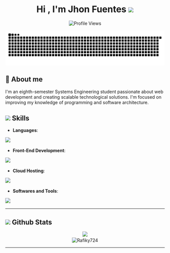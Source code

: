<h1 align="center"><b>Hi , I'm Jhon Fuentes </b><img src="https://media.giphy.com/media/hvRJCLFzcasrR4ia7z/giphy.gif" width="35"></h1>

<!-- Snake -->
<p align = "center">
	<img src = "https://komarev.com/ghpvc/?username=10kartik&style=plastic&color=blueviolet" alt = "Profile Views"/>
</p>
<p align = "center">
	<img src = "https://github.com/7oSkaaa/7oSkaaa/blob/output/github-contribution-grid-snake.svg?" alt = "Snake Game"/>
</p>
	
## :boy: **About me**

I'm an eighth-semester Systems Engineering student passionate about web development and creating scalable technological solutions. I'm focused on improving my knowledge of programming and software architecture.

## <img src="https://media2.giphy.com/media/QssGEmpkyEOhBCb7e1/giphy.gif?cid=ecf05e47a0n3gi1bfqntqmob8g9aid1oyj2wr3ds3mg700bl&rid=giphy.gif" width ="25"><b> Skills</b>

<p align="center">
  
  - **Languages**:
  <p align="left">
    <a href="https://skillicons.dev">
      <img src="https://skillicons.dev/icons?i=html,css,js,ts,py&perline=14" />
    </a>
  </p>
  
  - **Front-End Development**:
  <p align="left">
    <a href="https://skillicons.dev">
    <img src="https://skillicons.dev/icons?i=react,tailwind,vite,figma&perline=14" />
    </a>
  </p>
  
  - **Cloud Hosting**:
  <p align="left">
    <a href="https://skillicons.dev">
    <img src="https://skillicons.dev/icons?i=firebase,cloudinary,netlify,render&perline=14" />
    </a>
  </p>
      
  - **Softwares and Tools**:
  <p align="left">
    <a href="https://skillicons.dev">
    <img src="https://skillicons.dev/icons?i=git,github,vscode,postman,mongodb,trello,notion&perline=14" />
    </a>
  </p>
      
</p>

----

## <img src="https://media.giphy.com/media/iY8CRBdQXODJSCERIr/giphy.gif" width="35"><b> Github Stats </b>

<div align="center">
  <a href="https://github.com/Rafiky724/">
    <img src="https://github-readme-stats.vercel.app/api?username=Rafiky724&include_all_commits=true&count_private=true&show_icons=true&line_height=20&title_color=7A7ADB&icon_color=2234AE&text_color=D3D3D3&bg_color=0,000000,130F40" width="450"/>
  </a>
  <br>
  <a>
    <img src="https://github-readme-stats.vercel.app/api/top-langs?username=Rafiky724&show_icons=true&locale=en&layout=compact&line_height=20&title_color=7A7ADB&icon_color=2234AE&text_color=D3D3D3&bg_color=0,000000,130F40" width="375"  alt="Rafiky724"/>
  </a>
</div>

-----

<!-- Connect with me -->
<!--h2 without bottom border-->

<!--
<div id="user-content-toc">
  <ul align="center">
    <summary><h2 style="display: inline-block">Connect With Me🤝</h2></summary>
  </ul>
</div>
-->

<!--icons and links-->

<!--
<p align="center">
<a href="" target="blank"><img align="center" src="https://user-images.githubusercontent.com/88904952/234979284-68c11d7f-1acc-4f0c-ac78-044e1037d7b0.png" alt="linkedin" height="50" width="50" /></a>
<a href="" target="blank"><img align="center" src="https://user-images.githubusercontent.com/88904952/234980676-61bfb021-ecc8-48f7-88e6-34c1b06c4a58.png" alt="twitter" height="50" width="50" /></a> 
<a href="" target="blank"><img align="center" src="https://user-images.githubusercontent.com/88904952/234981169-2dd1e58f-4b7e-468c-8213-034ba62156c3.png" alt="instagram" height="50" width="50" /></a>
<a href="" target="blank"><img align="center" src="https://user-images.githubusercontent.com/88904952/234982196-562aea17-5532-4550-8c08-1c7cb994a541.png" alt="hashnode" height="50" width="50" /></a>
<a href="" target="blank"><img align="center" src="https://user-images.githubusercontent.com/88904952/234982627-019fd336-6248-453c-9b05-97c13fd1d207.png" alt="discord" height="50" width="50" /></a>
</p>
-->


